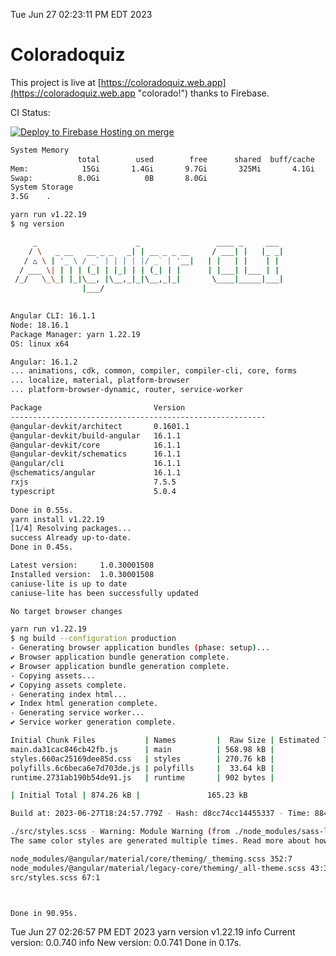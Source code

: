 Tue Jun 27 02:23:11 PM EDT 2023

# Coloradoquiz


This project is live at [https://coloradoquiz.web.app](https://coloradoquiz.web.app "colorado!") thanks to Firebase.

CI Status: 

[![Deploy to Firebase Hosting on merge](https://github.com/teamkushal/coloradoquiz/actions/workflows/firebase-hosting-merge.yml/badge.svg)](https://github.com/teamkushal/coloradoquiz/actions/workflows/firebase-hosting-merge.yml)

```bash
System Memory
               total        used        free      shared  buff/cache   available
Mem:            15Gi       1.4Gi       9.7Gi       325Mi       4.1Gi        13Gi
Swap:          8.0Gi          0B       8.0Gi
System Storage
3.5G	.
```
```bash
yarn run v1.22.19
$ ng version

     _                      _                 ____ _     ___
    / \   _ __   __ _ _   _| | __ _ _ __     / ___| |   |_ _|
   / △ \ | '_ \ / _` | | | | |/ _` | '__|   | |   | |    | |
  / ___ \| | | | (_| | |_| | | (_| | |      | |___| |___ | |
 /_/   \_\_| |_|\__, |\__,_|_|\__,_|_|       \____|_____|___|
                |___/
    

Angular CLI: 16.1.1
Node: 18.16.1
Package Manager: yarn 1.22.19
OS: linux x64

Angular: 16.1.2
... animations, cdk, common, compiler, compiler-cli, core, forms
... localize, material, platform-browser
... platform-browser-dynamic, router, service-worker

Package                         Version
---------------------------------------------------------
@angular-devkit/architect       0.1601.1
@angular-devkit/build-angular   16.1.1
@angular-devkit/core            16.1.1
@angular-devkit/schematics      16.1.1
@angular/cli                    16.1.1
@schematics/angular             16.1.1
rxjs                            7.5.5
typescript                      5.0.4
    
Done in 0.55s.
yarn install v1.22.19
[1/4] Resolving packages...
success Already up-to-date.
Done in 0.45s.
```
```bash
Latest version:     1.0.30001508
Installed version:  1.0.30001508
caniuse-lite is up to date
caniuse-lite has been successfully updated

No target browser changes
```
```bash
yarn run v1.22.19
$ ng build --configuration production
- Generating browser application bundles (phase: setup)...
✔ Browser application bundle generation complete.
✔ Browser application bundle generation complete.
- Copying assets...
✔ Copying assets complete.
- Generating index html...
✔ Index html generation complete.
- Generating service worker...
✔ Service worker generation complete.

Initial Chunk Files           | Names         |  Raw Size | Estimated Transfer Size
main.da31cac846cb42fb.js      | main          | 568.98 kB |               135.98 kB
styles.660ac25169dee85d.css   | styles        | 270.76 kB |                17.88 kB
polyfills.6c6beca6e7d703de.js | polyfills     |  33.64 kB |                10.87 kB
runtime.2731ab190b54de91.js   | runtime       | 902 bytes |               517 bytes

| Initial Total | 874.26 kB |               165.23 kB

Build at: 2023-06-27T18:24:57.779Z - Hash: d8cc74cc14455337 - Time: 88481ms

./src/styles.scss - Warning: Module Warning (from ./node_modules/sass-loader/dist/cjs.js):
The same color styles are generated multiple times. Read more about how style duplication can be avoided in a dedicated guide. https://github.com/angular/components/blob/main/guides/duplicate-theming-styles.md

node_modules/@angular/material/core/theming/_theming.scss 352:7          private-check-duplicate-theme-styles()
node_modules/@angular/material/legacy-core/theming/_all-theme.scss 43:3  all-legacy-component-themes()
src/styles.scss 67:1                                                     root stylesheet



Done in 90.95s.
```
Tue Jun 27 02:26:57 PM EDT 2023
yarn version v1.22.19
info Current version: 0.0.740
info New version: 0.0.741
Done in 0.17s.
